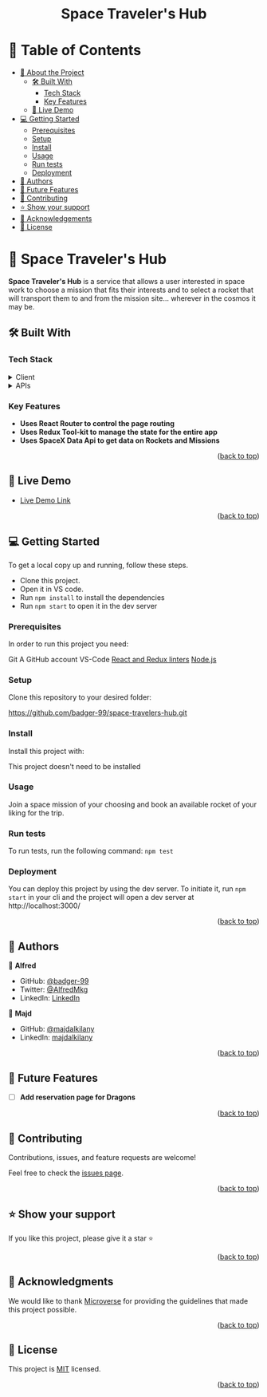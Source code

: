<a name="readme-top"></a>

<div align="center">

  <h1><b>Space Traveler's Hub</b></h1>

</div>

# 📗 Table of Contents

- [📖 About the Project](#about-project)
  - [🛠 Built With](#built-with)
    - [Tech Stack](#tech-stack)
    - [Key Features](#key-features)
  - [🚀 Live Demo](#live-demo)
- [💻 Getting Started](#getting-started)
  - [Prerequisites](#prerequisites)
  - [Setup](#setup)
  - [Install](#install)
  - [Usage](#usage)
  - [Run tests](#run-tests)
  - [Deployment](#deployment)
- [👥 Authors](#authors)
- [🔭 Future Features](#future-features)
- [🤝 Contributing](#contributing)
- [⭐️ Show your support](#support)
- [🙏 Acknowledgements](#acknowledgements)
- [📝 License](#license)

# 📖 Space Traveler's Hub <a name="about-project"></a>

**Space Traveler's Hub** is a service that allows a user interested in space work to choose a mission that fits their interests and to select a rocket that will transport them to and from the mission site... wherever in the cosmos it may be.

## 🛠 Built With <a name="built-with"></a>

### Tech Stack <a name="tech-stack"></a>

<details>
  <summary>Client</summary>
  <ul>
     <li><a href="https://react.dev/">React</a></li>
     <li><a href="https://react-redux.js.org/">React-Redux</a></li>
     <li><a href="https://redux-toolkit.js.org/">Redux Toolkit</a></li>
    <li><a href="https://jestjs.io/docs/getting-started">Jest</a></li>
  </ul>
</details>

<details>
  <summary>APIs</summary>
  - Rockets `https://api.spacexdata.com/v4/rockets`
  - Missions `https://api.spacexdata.com/v3/missions` 
</details>

### Key Features <a name="key-features"></a>

- **Uses React Router to control the page routing**
- **Uses Redux Tool-kit to manage the state for the entire app**
- **Uses SpaceX Data Api to get data on Rockets and Missions**

<p align="right">(<a href="#readme-top">back to top</a>)</p>

## 🚀 Live Demo <a name="live-demo"></a>

- [Live Demo Link](https://cosmic-missions.onrender.com/)

<p align="right">(<a href="#readme-top">back to top</a>)</p>

## 💻 Getting Started <a name="getting-started"></a>

To get a local copy up and running, follow these steps.

- Clone this project.
- Open it in VS code.
- Run `npm install` to install the dependencies
- Run `npm start` to open it in the dev server

### Prerequisites

In order to run this project you need:

Git
A GitHub account
VS-Code
<a href="https://github.com/microverseinc/linters-config/tree/master/react-redux">React and Redux linters</a>
<a href="https://nodejs.org/">Node.js</a>

### Setup

Clone this repository to your desired folder:

https://github.com/badger-99/space-travelers-hub.git

### Install

Install this project with:

This project doesn't need to be installed

### Usage

Join a space mission of your choosing and book an available rocket of your liking for the trip.

### Run tests

To run tests, run the following command: `npm test`

### Deployment

You can deploy this project by using the dev server. To initiate it, run `npm start` in your cli and the project will open a dev server at http://localhost:3000/

<p align="right">(<a href="#readme-top">back to top</a>)</p>

## 👥 Authors <a name="authors"></a>

👤 **Alfred**

- GitHub: [@badger-99](https://github.com/badger-99)
- Twitter: [@AlfredMkg](https://twitter.com/AlfredMkg)
- LinkedIn: [LinkedIn](https://www.linkedin.com/in/alfredm-7b41a0270/)

👤 **Majd**

- GitHub: [@majdalkilany ](https://github.com/majdalkilany)
- LinkedIn: [majdalkilany](https://www.linkedin.com/in/majdalkilany/)

<p align="right">(<a href="#readme-top">back to top</a>)</p>

## 🔭 Future Features <a name="future-features"></a>

- [ ] **Add reservation page for Dragons**

<p align="right">(<a href="#readme-top">back to top</a>)</p>

## 🤝 Contributing <a name="contributing"></a>

Contributions, issues, and feature requests are welcome!

Feel free to check the [issues page](https://github.com/badger-99/space-travelers-hub/issues).

<p align="right">(<a href="#readme-top">back to top</a>)</p>

## ⭐️ Show your support <a name="support"></a>

If you like this project, please give it a star ⭐️

<p align="right">(<a href="#readme-top">back to top</a>)</p>

## 🙏 Acknowledgments <a name="acknowledgements"></a>

We would like to thank <a href="https://www.microverse.org/">Microverse</a> for providing the guidelines that made this project possible.

<p align="right">(<a href="#readme-top">back to top</a>)</p>

## 📝 License <a name="license"></a>

This project is [MIT](./MIT.md) licensed.

<p align="right">(<a href="#readme-top">back to top</a>)</p>
